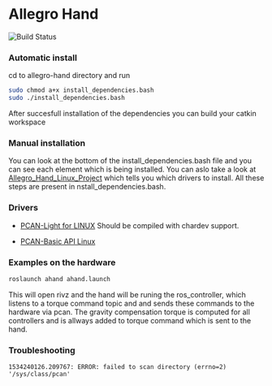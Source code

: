 # Allegro Hand
![Build Status](https://travis-ci.org/gpldecha/allegro-hand.svg?branch=master)

### Automatic install

cd to allegro-hand directory and run
```bash
sudo chmod a+x install_dependencies.bash
sudo ./install_dependencies.bash
```
After succesfull installation of the dependencies you can build your catkin workspace

### Manual installation 

You can look at the bottom of the install_dependencies.bash file and you can see each element which is being installed. 
You can aslo take a look at [Allegro_Hand_Linux_Project](http://wiki.wonikrobotics.com/AllegroHandWiki/index.php/Allegro_Hand_Linux_Project) which tells you which drivers to install. All these steps are present in nstall_dependencies.bash.

### Drivers

* [PCAN-Light for LINUX](https://www.peak-system.com/fileadmin/media/linux/index.htm) 
  Should be compiled with chardev support.

* [PCAN-Basic API Linux](https://www.peak-system.com/PCAN-USB.199.0.html)

### Examples on the hardware

```bash
roslaunch ahand ahand.launch
```
This will open rivz and the hand will be runing the ros_controller, which listens to a torque command topic and 
and sends these commands to the hardware via pcan. The gravity compensation torque is computed for all controllers and is allways added to torque command which is sent to the hand.


### Troubleshooting

```shell
1534240126.209767: ERROR: failed to scan directory (errno=2) '/sys/class/pcan'
```

